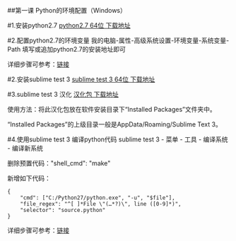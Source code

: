 ##第一课 Python的环境配置（Windows）

#1.安装python2.7
[python2.7 64位 下载地址](https://www.python.org/ftp/python/2.7.14/python-2.7.14.amd64.msi)

#2.配置python2.7的环境变量
我的电脑-属性-高级系统设置-环境变量-系统变量-Path 
填写或追加python2.7的安装地址即可

详细步骤可参考：[链接](https://jingyan.baidu.com/article/48206aeafdcf2a216ad6b316.html)

#2.安装sublime test 3
[sublime test 3 64位 下载地址](https://download.sublimetext.com/Sublime%20Text%20Build%203143%20x64%20Setup.exe)

#3.sublime test 3 汉化
[汉化包 下载地址](https://pan.baidu.com/s/1sliHXBf)

使用方法：将此汉化包放在软件安装目录下“Installed Packages”文件夹中。

“Installed Packages”的上级目录一般是AppData/Roaming/Sublime Text 3。

#4.使用sublime test 3 编译python代码
sublime test 3 - 菜单 - 工具 - 编译系统 - 编译新系统

删除预置代码："shell_cmd": "make"

新增如下代码：
```
{
    "cmd": ["C:/Python27/python.exe", "-u", "$file"], 
	"file_regex": "^[ ]*File \"(…*?)\", line ([0-9]*)", 
	"selector": "source.python"
}
```

详细步骤可参考：[链接](http://blog.csdn.net/wanmeiwushang/article/details/52280357)
